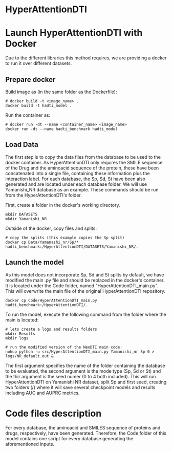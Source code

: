 HyperAttentionDTI
===

# Launch HyperAttentionDTI with Docker

Due to the different libraries this method requires, we are providing a docker to run it over different datasets.

## Prepare docker

Build image as (in the same folder as the Dockerfile):

```
# docker build -t <image_name> .
docker build -t hadti_model .
```

Run the container as:

```
# docker run -dt --name <container_name> <image_name>
docker run -dt --name hadti_benchmark hadti_model
```

## Load Data

The first step is to copy the data files from the database to be used to the docker container. As HyperAttentionDTI only requires the SMILE sequence of the Drug
and the aminoacid sequence of the protein, these have been concatenated into a single file, containing these information plus the interaction label.
For each database, the Sp, Sd, St have been also generated and are located under each database folder. We will use Yamanishi_NR database as an example. These commands should be run from the HyperAttentionDTI's folder.

First, create a folder in the docker's working directory. 

```
mkdir DATASETS
mkdir Yamanishi_NR
```

Outside of the docker, copy files and splits:

```
# copy the splits (this example copies the Sp split)
docker cp Data/Yamanashi_nr/Sp/* hadti_benchmark:/HpyerAttentionDTI/DATASETS/Yamanishi_NR/.
```

## Launch the model

As this model does not incorporate Sp, Sd and St splits by default, we have modified the main .py file and should be replaced in the docker's container.
It is located under the Code folder, named "HyperAttentionDTI_main.py". This will overwrite the main file of the original HyperAttentionDTI repository.

```
docker cp Code/HyperAttentionDTI_main.py hadti_benchmark:/HpyerAttentionDTI/.
```

To run the model, execute the following command from the folder where the main is located:

```
# lets create a logs and results folders
mkdir Results
mkdir logs

# run the modified version of the NeoDTI main code: 
nohup python -u src/HyperAttentionDTI_main.py Yamanishi_nr Sp 0 > logs/NR_default.out &
```

The first argument specifies the name of the folder containing the database to be evaluated,
the second argument is the mode type (Sp, Sd or St) and the thir argument is the seed numer (0 to 4 both included).
This will run HyperAttentionDTI on Yamanishi NR dataset, split Sp and first seed, creating two folders (<dataset>/<seed>)
where it will save several checkpoint models and results including AUC and AUPRC metrics.

# Code files description

For every database, the aminoacid and SMILES sequence of proteins and drugs, respectively, have been generated. Therefore,
the Code folder of this model contains one script for every database generating the aforementioned inputs.
